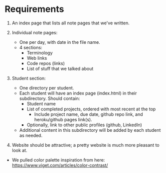 # Requirements

1. An index page that lists all note pages that we've written.

2. Individual note pages:
    * One per day, with date in the file name.
    * 4 sections:
        - Terminology
        - Web links
        - Code repos (links)
        - List of stuff that we talked about

3. Student section:
    * One directory per student.
    * Each student will have an index page (index.html) in their subdirectory. Should contain:
        - Student name
        - List of completed projects, ordered with most recent at the top
            * Include project name, due date, github repo link, and heroku/github pages link(s).
        - Optionally, link to other public profiles (github, LinkedIn)
    * Additional content in this subdirectory will be added by each student as needed.

4. Website should be attractive; a pretty website is much more pleasant to look at.

* We pulled color palette inspiration from here: https://www.viget.com/articles/color-contrast/

